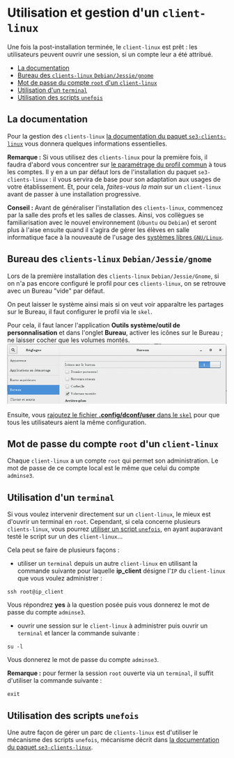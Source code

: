 # Utilisation et gestion d'un `client-linux`

Une fois la post-installation terminée, le `client-linux` est prêt :
les utilisateurs peuvent ouvrir une session, si un compte leur a été attribué.

* [La documentation](#la-documentation)
* [Bureau des `clients-linux` `Debian/Jessie/gnome`](#bureau-des-clients-linux-debianjessiegnome)
* [Mot de passe du compte `root` d'un `client-linux`](#mot-de-passe-du-compte-root-dun-client-linux)
* [Utilisation d'un `terminal`](#utilisation-dun-terminal)
* [Utilisation des scripts `unefois`](#utilisation-des-scripts-unefois)


## La documentation

Pour la gestion des `clients-linux` [la documentation du paquet `se3-clients-linux`](../se3-clients-linux/README.md#gestion-des-stations-de-travail-debian-ou-ubuntu-dans-un-domaine-sambaÉdu-avec-le-paquet-se3-clients-linux) vous donnera quelques informations essentielles.

**Remarque :** Si vous utilisez des `clients-linux` pour la première fois, il faudra d'abord vous concentrer sur [le paramétrage du profil commun](../se3-clients-linux/gestion_profils.md#la-gestion-des-profils) à tous les comptes. Il y en a un par défaut lors de l'installation du paquet `se3-clients-linux` : il vous servira de base pour son adaptation aux usages de votre établissement. Et, pour cela, *faites-vous la main* sur un `client-linux` avant de passer à une installation progressive.

**Conseil :** Avant de généraliser l'installation des `clients-linux`, commencez par la salle des profs et les salles de classes. Ainsi, vos collègues se familiarisation avec le nouvel environnement (`Ubuntu` ou `Debian`) et seront plus à l'aise ensuite quand il s'agira de gérer les élèves en salle informatique face à la nouveauté de l'usage des [systèmes libres `GNU/Linux`](https://fr.wikipedia.org/wiki/Linux#Philosophie_du_projet_:_esprit_hacker_et_logiciel_libre).


## Bureau des `clients-linux` `Debian/Jessie/gnome`

Lors de la première installation des `clients-linux` `Debian/Jessie/Gnome`, si on n'a pas encore configuré le profil pour ces `clients-linux`, on se retrouve avec un Bureau "vide" par défaut.

On peut laisser le système ainsi mais si on veut voir apparaître les partages sur le Bureau, il faut configurer le profil via le `skel`.

Pour cela, il faut lancer l'application **Outils système/outil de personnalisation** et dans l'onglet **Bureau**, activer les icônes sur le Bureau ; ne laisser cocher que les volumes montés.
![bureau-debian-jessie-gnome](images/bureau_gnome.png)

Ensuite, vous [rajoutez le fichier **.config/dconf/user** dans le `skel`](../se3-clients-linux/gestion_profils.md#la-gestion-des-profils) pour que tous les utilisateurs aient la même configuration.


## Mot de passe du compte `root` d'un `client-linux`

Chaque `client-linux` a un compte `root` qui permet son administration. Le mot de passe de ce compte local est le même que celui du compte `adminse3`.


## Utilisation d'un `terminal`

Si vous voulez intervenir directement sur un `client-linux`,
le mieux est d'ouvrir un terminal en `root`. Cependant, si cela concerne plusieurs `clients-linux`, vous pourrez [utiliser un script `unefois`](#utilisation-des-scripts-unefois), en ayant auparavant testé le script sur un des `client-linux`…

Cela peut se faire de plusieurs façons :

- utiliser un `terminal` depuis un autre `client-linux`
en utilisant la commande suivante pour laquelle **ip_client**
désigne l'`IP` du `client-linux` que vous voulez administrer :
```ssh
ssh root@ip_client
```
Vous répondrez **yes** à la question posée
puis vous donnerez le mot de passe du compte `adminse3`.

- ouvrir une session sur le `client-linux` à administrer puis ouvrir un `terminal`
et lancer la commande suivante :
```ssh
su -l
```
Vous donnerez le mot de passe du compte `adminse3`.

**Remarque :** pour fermer la session `root` ouverte via un `terminal`,
il suffit d'utiliser la commande suivante :
```ssh
exit
```

## Utilisation des scripts `unefois`

Une autre façon de gérer un parc de `clients-linux` est d'utiliser le mécanisme des scripts `unefois`, mécanisme décrit dans [la documentation du paquet `se3-clients-linux`](../se3-clients-linux/repertoire_unefois.md#le-répertoire-unefois).



